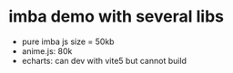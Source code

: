 # imba demo with several libs
- pure imba js size = 50kb
- anime.js: 80k
- echarts: can dev with vite5 but cannot build
